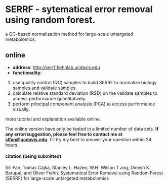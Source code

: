 # SERRF - sytematical error removal using random forest.
a QC-based normalization method for large-scale untargeted metabolomics.

## online
* **address**: http://serrf.fiehnlab.ucdavis.edu
* **functionality**: 
1. use quality control (QC) samples to build SERRF to normalize biology samples and validate samples.
2. calculate relative standard deviation (RSD) on the validate samples to access performance quantitatively.
3. perform principal component analysis (PCA) to access performance visually.

more tutorial and explanation available online.


The online version have only be tested in a limited number of data sets. **If any error/suggestion, please feel free to contact me at slfan@ucdavis.edu.** I'll try my best to answer your question within 24 hours. 

#### citation (being submitted)
Sili Fan, Tomas Cajka, Stanley L. Hazen, W.H. Wilson T ang, Dinesh K. Barupal, and Oliver Fiehn. Systematical Error Removal using Random Forest (SERRF) for large-scale untargeted metabolomics
